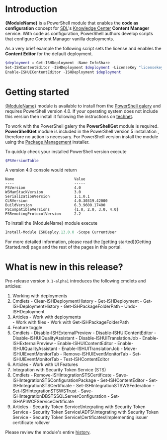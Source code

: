# Introduction

**{ModuleName}** is a PowerShell module that enables the **code as configuration** concept for [SDL](https://sdl.com/)'s [Knowledge Center](http://www.sdl.com/download/sdl-knowledge-center/60978/) **Content Manager** service. 
With code as configuration, PowerShell authors develop scripts that configure Content Manager vanilla deployments. 

As a very brief example the following script sets the license and enables the **Content Editor** for the default deployment.

```powershell
$deployment = Get-ISHDeployment -Name InfoShare
Set-ISHContentEditor -ISHDeployment $deployment -LicenseKey "licensekey" -Domain "ish.example.com"
Enable-ISHUIContentEditor -ISHDeployment $deployment
```

# Getting started
[{ModuleName}](https://www.powershellgallery.com/packages/{ModuleName}/) module is available to install from the [PowerShell galery](https://www.powershellgallery.com/) and requires PowerShell version 4.0. 
If your operating system does not include this version then install it following the instructions on [technet](http://social.technet.microsoft.com/wiki/contents/articles/21016.how-to-install-windows-powershell-4-0.aspx).

To work with the PowerShell galery the **PowerShellGet** module is required. **PowerShellGet** module is included in the PowerShell version 5 installation , therefore no action is necessary.
For PowerShell version install the module using the [Package Management](https://www.microsoft.com/en-us/download/details.aspx?id=51451) installer. 

To quickly check your installed PowerShell version execute
```powershell
$PSVersionTable
```

A version 4.0 console would return 
```
Name                           Value                                                                                   
----                           -----                                                                                   
PSVersion                      4.0                                                                                     
WSManStackVersion              3.0                                                                                     
SerializationVersion           1.1.0.1                                                                                 
CLRVersion                     4.0.30319.42000                                                                         
BuildVersion                   6.3.9600.17400                                                                          
PSCompatibleVersions           {1.0, 2.0, 3.0, 4.0}                                                                    
PSRemotingProtocolVersion      2.2                                                                                     
```

To install the {ModuleName} module execute
```powershell
Install-Module ISHDeploy.13.0.0 -Scope CurrentUser
```

For more detailed information, please read the [getting started](Getting Started.md) page and the rest of the pages in this portal.

# What is new in this release?

Pre-release version `0.1-alpha1` introduces the following cmdlets and articles:

1. Working with deployments
  1. Cmdlets
    - Clear-ISHDeploymentHistory
    - Get-ISHDeployment
    - Get-ISHDeploymentHistory
    - Get-ISHPackageFolderPath
    - Undo-ISHDeployment
  1. Articles
    - Work with deployments  
    - Work with files
    - Work with Get-ISHPackageFolderPath  
1. Feature toggle
  1. Cmdlets
    - Disable-ISHExternalPreview
    - Disable-ISHUIContentEditor
    - Disable-ISHUIQualityAssistant
    - Disable-ISHUITranslationJob
    - Enable-ISHExternalPreview
    - Enable-ISHUIContentEditor
    - Enable-ISHUIQualityAssistant
    - Enable-ISHUITranslationJob
    - Move-ISHUIEventMonitorTab
    - Remove-ISHUIEventMonitorTab
    - Set-ISHUIEventMonitorTab
    - Test-ISHContentEditor
  1. Articles
    - Work with UI Features  
1. Integration with Security Token Service (STS)
  1. Cmdlets
    - Remove-ISHIntegrationSTSCertificate
    - Save-ISHIntegrationSTSConfigurationPackage
    - Set-ISHContentEditor
    - Set-ISHIntegrationSTSCertificate
    - Set-ISHIntegrationSTSWSFederation
    - Set-ISHIntegrationSTSWSTrust
    - Save-ISHIntegrationDBSTSSQLServerConfiguration 
    - Set-ISHAPIWCFServiceCertificate 
  1. Articles
    - Security Token Service\Integrating with Security Token Service
    - Security Token Service\ADFS\Integrating with Security Token Service
	- Security Token Service\Certificates\Implementing issuer certificate rollover

Please review the module's entire [history](CHANGELOG.md).


